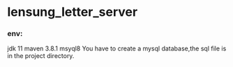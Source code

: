 # lensung_letter_server

### env: 
  jdk 11
  maven 3.8.1
  msyql8
You have to create a mysql database,the sql file is in the project directory.
